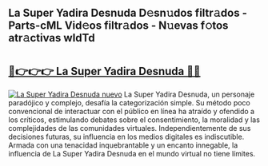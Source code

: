 ## La Super Yadira Desnuda D𝚎sn𝚞dos filtr𝚊dos - Parts-cML Vid𝚎os filtr𝚊dos - N𝚞evas f𝚘tos atr𝚊ctivas wIdTd

# <h2><a href="http://mb05psd.tromn.icu/?c=La+Super+Yadira+Desnuda">🔗👉👉👉 La Super Yadira Desnuda 🔗🔗</a></h2>

[![La Super Yadira Desnuda nuevo](https://i.imgur.com/pEAQMta.gif)](http://mb05psd.tromn.icu/?c=La+Super+Yadira+Desnuda)
La Super Yadira Desnuda, un personaje paradójico y complejo, desafía la categorización simple. Su método poco convencional de interactuar con el público en línea ha atraído y ofendido a los críticos, estimulando debates sobre el consentimiento, la moralidad y las complejidades de las comunidades virtuales. Independientemente de sus decisiones futuras, su influencia en los medios digitales es indiscutible. Armada con una tenacidad inquebrantable y un encanto innegable, la influencia de La Super Yadira Desnuda en el mundo virtual no tiene límites.
